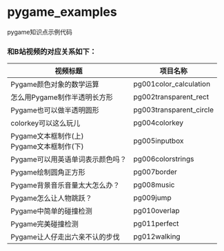# pygame_examples
pygame知识点示例代码

### 和B站视频的对应关系如下：
| 视频标题 | 项目名称 |
| ---- | ---- |
| Pygame颜色对象的数学运算 | pg001color_calculation |
| 怎么用Pygame制作半透明长方形 | pg002transparent_rect |
| Pygame也可以做半透明圆形 | pg003transparent_circle |
| colorkey可以这么玩儿 | pg004colorkey |
| Pygame文本框制作(上)<br/>Pygame文本框制作(下) | pg005inputbox |
| Pygame可以用英语单词表示颜色吗？ | pg006colorstrings |
| Pygame绘制圆角正方形 | pg007border |
| Pygame背景音乐音量太大怎么办？ | pg008music |
| Pygame怎么让人物跳跃？ | pg009jump |
| Pygame中简单的碰撞检测 | pg010overlap |
| Pygame完美碰撞检测 | pg011perfect |
| Pygame让人仔走出六亲不认的步伐 | pg012walking |
